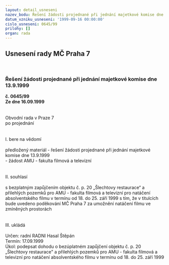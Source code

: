 ```yaml
---
layout: detail_usneseni
nazev_bodu: Řešení žádosti projednané při jednání majetkové komise dne 13.9.1999
datum_vzniku_usneseni: '1999-09-16 00:00:00'
cislo_usneseni: 0645/99
prilohy: []
organ: rada
---
```

<div id="ucUsn_pList" class="usn">
	<span><h2>Usnesení rady MČ Praha 7 </h2>
<br></span><div class="standBody">
<span><h3>Řešení žádosti projednané při jednání majetkové komise dne 13.9.1999</h3></span><div class="center">
		<strong>č. 0645/99</strong><br>
	</div>
<div class="center">
		<strong>Ze dne 16.09.1999</strong><br><br>
	</div>
<br>Obvodní rada v Praze 7<br>po projednání<br><br><br>I.	bere na vědomí<br><br> předložený materiál - řešení žádosti projednané při jednání majetkové komise dne 13.9.1999<br>- žádost AMU - fakulta filmová a televizní<br><br><br>II.	souhlasí <br><br>s bezplatným zapůjčením objektu č. p. 20 „Šlechtovy restaurace“ a přilehlých pozemků pro AMU - fakulta filmová a televizní pro natáčení absolventského filmu v termínu od 18. do 25. září 1999 s tím, že v titulcích bude uvedeno poděkování MČ Praha 7 za umožnění natáčení filmu ve zmíněných prostorách<br><br><br>III.	ukládá <br><br> Určen:	radní	RADNI Hasal Štěpán<br>Termín: 17.09.1999<br>Úkol:	podepsat dohodu o bezúplatném zapůjčení objektu č. p. 20 „Šlechtovy restaurace" a přilehlých pozemků pro AMU - fakulta filmová a televizní pro natáčení absolventského filmu v termínu od 18. do 25. září 1999 <br><br>
</div>
</div>